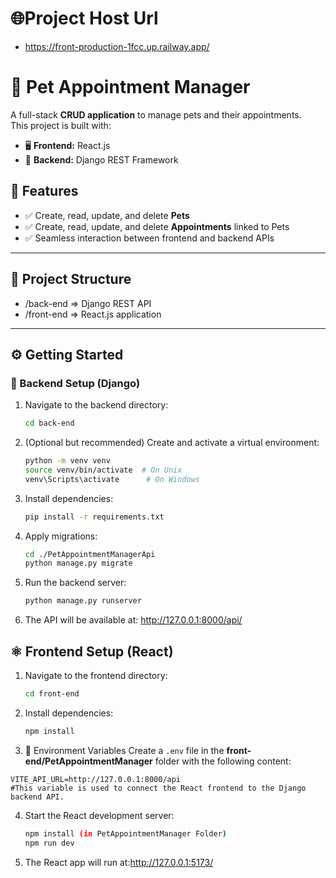 # 🌐Project Host Url

- https://front-production-1fcc.up.railway.app/

# 🐾 Pet Appointment Manager

A full-stack **CRUD application** to manage pets and their appointments.  
This project is built with:

- 🖥️ **Frontend:** React.js
- 🐍 **Backend:** Django REST Framework

## 🚀 Features

- ✅ Create, read, update, and delete **Pets**
- ✅ Create, read, update, and delete **Appointments** linked to Pets
- ✅ Seamless interaction between frontend and backend APIs

---

## 📁 Project Structure

- /back-end => Django REST API
- /front-end => React.js application

---

## ⚙️ Getting Started

### 🐍 Backend Setup (Django)

1. Navigate to the backend directory:
   ```bash
   cd back-end
   ```
2. (Optional but recommended) Create and activate a virtual environment:
   ```bash
   python -m venv venv
   source venv/bin/activate  # On Unix
   venv\Scripts\activate      # On Windows
   ```
3. Install dependencies:
   ```bash
   pip install -r requirements.txt
   ```
4. Apply migrations:
   ```bash
   cd ./PetAppointmentManagerApi
   python manage.py migrate
   ```
5. Run the backend server:
   ```bash
   python manage.py runserver
   ```
6. The API will be available at:
   http://127.0.0.1:8000/api/

## ⚛️ Frontend Setup (React)

1. Navigate to the frontend directory:
   ```bash
   cd front-end
   ```
2. Install dependencies:
   ```bash
   npm install
   ```

3. 🔐 Environment Variables
Create a `.env` file in the **front-end/PetAppointmentManager** folder with the following content:
```
VITE_API_URL=http://127.0.0.1:8000/api
#This variable is used to connect the React frontend to the Django backend API.
```

4. Start the React development server:
   ```bash
   npm install (in PetAppointmentManager Folder)
   npm run dev
   ```

5. The React app will run at:http://127.0.0.1:5173/


   
